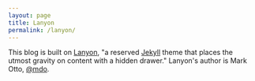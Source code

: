 ```yaml
---
layout: page
title: Lanyon
permalink: /lanyon/
---
```


This blog is built on [Lanyon](http://lanyon.getpoole.com), "a reserved [Jekyll](http://jekyllrb.com) theme that places the utmost gravity on content with a hidden drawer." Lanyon's author is Mark Otto, [@mdo](https://twitter.com/mdo).
